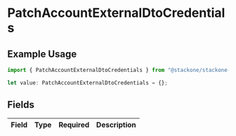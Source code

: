 # PatchAccountExternalDtoCredentials

## Example Usage

```typescript
import { PatchAccountExternalDtoCredentials } from "@stackone/stackone-client-ts/sdk/models/shared";

let value: PatchAccountExternalDtoCredentials = {};
```

## Fields

| Field       | Type        | Required    | Description |
| ----------- | ----------- | ----------- | ----------- |